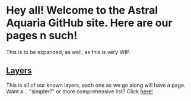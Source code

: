 # Hey all! Welcome to the Astral Aquaria GitHub site. Here are our pages n such!
This is to be expanded, as well, as this is very WIP.

## [Layers]()
This is all of our known layers, each one as we go along will have a page. Want a... "simpler?" or more comprehensive list? Click [here!](https://docs.google.com/spreadsheets/d/1WfcJNC8Rr0W2PLdu4N2lIR3tvqMw_w1-PxURvyb35iM/edit#gid=1431657295)
